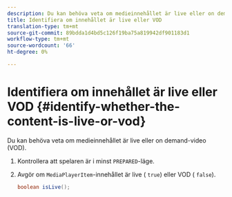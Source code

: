 ```yaml
---
description: Du kan behöva veta om medieinnehållet är live eller on demand-video (VOD).
title: Identifiera om innehållet är live eller VOD
translation-type: tm+mt
source-git-commit: 89bdda1d4bd5c126f19ba75a819942df901183d1
workflow-type: tm+mt
source-wordcount: '66'
ht-degree: 0%

---
```



# Identifiera om innehållet är live eller VOD {#identify-whether-the-content-is-live-or-vod}

Du kan behöva veta om medieinnehållet är live eller on demand-video (VOD).

1. Kontrollera att spelaren är i minst `PREPARED`-läge.
1. Avgör om `MediaPlayerItem`-innehållet är live ( `true`) eller VOD ( `false`).

   ```java
   boolean isLive();
   ```
